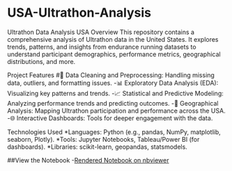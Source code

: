 # USA-Ultrathon-Analysis

Ultrathon Data Analysis USA
Overview
This repository contains a comprehensive analysis of Ultrathon data in the United States. It explores trends, patterns, and insights from endurance running datasets to understand participant demographics, performance metrics, geographical distributions, and more.

Project Features
#🧹 Data Cleaning and Preprocessing: Handling missing data, outliers, and formatting issues.
-📊 Exploratory Data Analysis (EDA): Visualizing key patterns and trends.
-📈 Statistical and Predictive Modeling: Analyzing performance trends and predicting outcomes.
-📌 Geographical Analysis: Mapping Ultrathon participation and performance across the USA.
-🌐 Interactive Dashboards: Tools for deeper engagement with the data.

Technologies Used
*Languages: Python (e.g., pandas, NumPy, matplotlib, seaborn, Plotly).
*Tools: Jupyter Notebooks, Tableau/Power BI (for dashboards).
*Libraries: scikit-learn, geopandas, statsmodels.

##View the Notebook
-[Rendered Notebook on nbviewer](https://nbviewer.org/github/Krasper707/USA-Ultrathon-Analysis/blob/main/analysis_of_ultrathon_data_of_usa_ipynb%20%281%29.ipynb)
